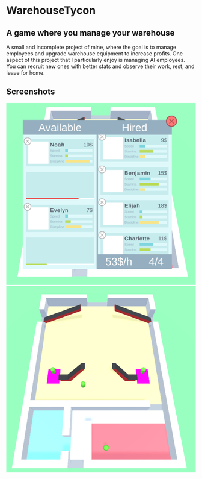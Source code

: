 # WarehouseTycon
## A game where you manage your warehouse
A small and incomplete project of mine, where the goal is to manage employees and upgrade warehouse equipment to increase profits. One aspect of this project that I particularly enjoy is managing AI employees. You can recruit new ones with better stats and observe their work, rest, and leave for home.
## Screenshots
![Screenshot](screens/screen1.png)
![Screenshot](screens/screen2.png)
